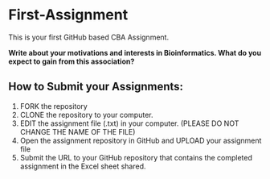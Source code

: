 # First-Assignment

This is your first GitHub based CBA Assignment.

**Write about your motivations and interests in Bioinformatics. What do you expect to gain from this association?**

## How to Submit your Assignments:
1. FORK the repository
2. CLONE the repository to your computer.
3. EDIT the assignment file (.txt) in your computer. (PLEASE DO NOT CHANGE THE NAME OF THE FILE)
4. Open the assignment repository in GitHub and UPLOAD your assignment file
5. Submit the URL to your GitHub repository that contains the completed assignment in the Excel sheet shared.

